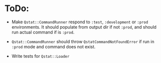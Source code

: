 ToDo:
=====

-	Make `Qstat::CommandRunner` respond to `:test`, `:development` or `:prod` environments.  It should populate from
  output dir if not `:prod`, and should run actual command if is `:prod`.

-	`Qstat::CommandRunner` should throw `QstatCommandNotFoundError` if run in `:prod` mode and command does not exist.

- Write tests for `Qstat::Loader`
